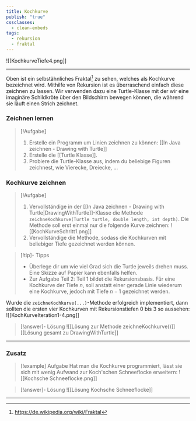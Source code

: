 ```yaml
---
title: Kochkurve
publish: "true"
cssclasses:
  - clean-embeds
tags:
  - rekursion
  - fraktal
---
```

![[KochkurveTiefe4.png]]

---
Oben ist ein selbstähnliches Fraktal[^1] zu sehen, welches als Kochkurve bezeichnet wird. Mithilfe von Rekursion ist es überraschend einfach diese zeichnen zu lassen. Wir verwenden dazu eine Turtle-Klasse mit der wir eine imaginäre Schildkröte über den Bildschirm bewegen können, die während sie läuft einen Strich zeichnet.

### Zeichnen lernen

>[!Aufgabe]
>1. Erstelle ein Programm um Linien zeichnen zu können: [[In Java zeichnen - Drawing with Turtle]]
>2. Erstelle die [[Turtle Klasse]].
> 3. Probiere die Turtle-Klasse aus, indem du beliebige Figuren zeichnest, wie Vierecke, Dreiecke, ...

### Kochkurve zeichnen

>[!Aufgabe]
>1. Vervollständige in der [[In Java zeichnen - Drawing with Turtle|DrawingWithTurtle]]-Klasse die Methode `zeichneKochkurve(Turtle turtle, double length, int depth)`. Die Methode soll erst einmal nur die folgende Kurve zeichnen:
>![[KochKurveSchritt1.png]]
>2. Vervollständige die Methode, sodass die Kochkurven mit beliebiger Tiefe gezeichnet werden können.

>[!tip]- Tipps
> - Überlege dir um wie viel Grad sich die Turtle jeweils drehen muss. Eine Skizze auf Papier kann ebenfalls helfen.
> - Zur Aufgabe Teil 2: Teil 1 bildet die Rekursionsbasis. Für eine Kochkurve der Tiefe $n$, soll anstatt einer gerade Linie wiederum eine Kochkurve, jedoch mit Tiefe $n-1$ gezeichnet werden.

Wurde die `zeichneKochkurve(...)`-Methode erfolgreich implementiert, dann sollten die ersten vier Kochkurven mit Rekursionstiefen 0 bis 3 so aussehen:
![[KochKurveIteration1-4.png]]
>[!answer]- Lösung
>  ![[Lösung zur Methode zeichneKochkurve()]]
>  [[Lösung gesamt zu DrawingWithTurtle]]


---
### Zusatz
>[!example] Aufgabe
> Hat man die Kochkurve programmiert, lässt sie sich mit wenig Aufwand zur Koch'schen Schneeflocke erweitern:  ![[Kochsche Schneeflocke.png]]

> [!answer]- Lösung
> ![[Lösung Kochsche Schneeflocke]]


---
[^1]: https://de.wikipedia.org/wiki/Fraktal